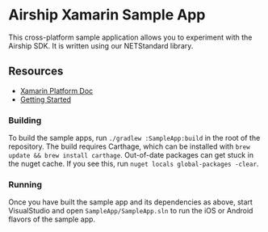 # Airship Xamarin Sample App

This cross-platform sample application allows you to experiment with the Airship SDK. It is written using our NETStandard library.

## Resources

- [Xamarin Platform Doc](http://docs.urbanairship.com/platform/xamarin.html)
- [Getting Started](GettingStarted.md)


### Building

To build the sample apps, run `./gradlew :SampleApp:build` in the root of the repository.
The build requires Carthage, which can be installed with `brew update && brew install carthage`.
Out-of-date packages can get stuck in the nuget cache. If you see this, run `nuget locals global-packages -clear`.

### Running

Once you have built the sample app and its dependencies as above, start VisualStudio and open `SampleApp/SampleApp.sln` to run the iOS or Android flavors of the sample app.